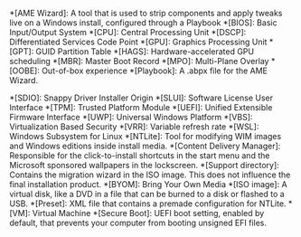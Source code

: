 *[AME Wizard]: A tool that is used to strip components and apply tweaks live on a Windows install, configured through a Playbook
*[BIOS]: Basic Input/Output System
*[CPU]: Central Processing Unit
*[DSCP]: Differentiated Services Code Point
*[GPU]: Graphics Processing Unit
*[GPT]: GUID Partition Table
*[HAGS]: Hardware-accelerated GPU scheduling
*[MBR]: Master Boot Record
*[MPO]: Multi-Plane Overlay
*[OOBE]: Out-of-box experience
*[Playbook]: A .abpx file for the AME Wizard.
<!-- *[playbook]: A .abpx file for the AME Wizard -->
*[SDIO]: Snappy Driver Installer Origin
*[SLUI]: Software License User Interface
*[TPM]: Trusted Platform Module
*[UEFI]: Unified Extensible Firmware Interface
*[UWP]: Universal Windows Platform
*[VBS]: Virtualization Based Security
*[VRR]: Variable refresh rate
*[WSL]: Windows Subsystem for Linux
*[NTLite]: Tool for modifying WIM images and Windows editions inside install media.
*[Content Delivery Manager]: Responsible for the click-to-install shortcuts in the start menu and the Microsoft sponsored wallpapers in the lockscreen.
*[Support directory]: Contains the migration wizard in the ISO image. This does not influence the final installation product.
*[BYOM]: Bring Your Own Media
*[ISO image]: A virtual disk, like a DVD in a file that can be burned to a disk or flashed to a USB.
*[Preset]: XML file that contains a premade configuration for NTLite.
*[VM]: Virtual Machine
*[Secure Boot]: UEFI boot setting, enabled by default, that prevents your computer from booting unsigned EFI files.
